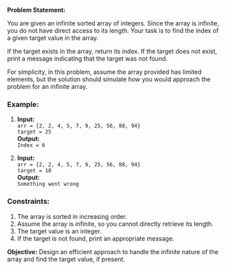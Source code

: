 **Problem Statement:**  

You are given an infinite sorted array of integers. Since the array is infinite, you do not have direct access to its length. Your task is to find the index of a given target value in the array.  

If the target exists in the array, return its index. If the target does not exist, print a message indicating that the target was not found.  

For simplicity, in this problem, assume the array provided has limited elements, but the solution should simulate how you would approach the problem for an infinite array.  

### Example:  
1. **Input:**  
   `arr = {2, 2, 4, 5, 7, 9, 25, 56, 88, 94}`  
   `target = 25`  
   **Output:**  
   `Index = 6`  

2. **Input:**  
   `arr = {2, 2, 4, 5, 7, 9, 25, 56, 88, 94}`  
   `target = 10`  
   **Output:**  
   `Something went wrong`  

### Constraints:  
1. The array is sorted in increasing order.  
2. Assume the array is infinite, so you cannot directly retrieve its length.  
3. The target value is an integer.  
4. If the target is not found, print an appropriate message.  

**Objective:** Design an efficient approach to handle the infinite nature of the array and find the target value, if present.  
